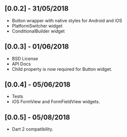 ## [0.0.2] - 31/05/2018

* Button wrapper with native styles for Android and iOS
* PlatformSwitcher widget
* ConditionalBuilder widget

## [0.0.3] - 01/06/2018

* BSD License
* API Docs
* Child property is now required for Button widget.

## [0.0.4] - 05/06/2018

* Tests
* iOS FormView and FormFieldView widgets.

## [0.0.5] - 05/08/2018

* Dart 2 compatibility.
